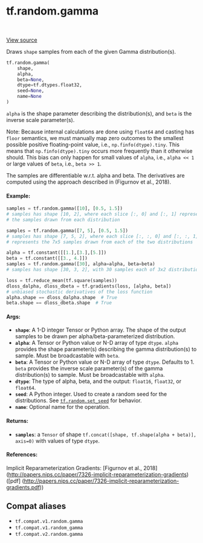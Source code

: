 <div itemscope itemtype="http://developers.google.com/ReferenceObject">
<meta itemprop="name" content="tf.random.gamma" />
<meta itemprop="path" content="Stable" />
</div>

# tf.random.gamma

<!-- Insert buttons and diff -->

<table class="tfo-notebook-buttons tfo-api" align="left">
</table>

<a target="_blank" href="/code/stable/tensorflow/python/ops/random_ops.py">View source</a>



Draws `shape` samples from each of the given Gamma distribution(s).

``` python
tf.random.gamma(
    shape,
    alpha,
    beta=None,
    dtype=tf.dtypes.float32,
    seed=None,
    name=None
)
```



<!-- Placeholder for "Used in" -->

`alpha` is the shape parameter describing the distribution(s), and `beta` is
the inverse scale parameter(s).

Note: Because internal calculations are done using `float64` and casting has
`floor` semantics, we must manually map zero outcomes to the smallest
possible positive floating-point value, i.e., `np.finfo(dtype).tiny`.  This
means that `np.finfo(dtype).tiny` occurs more frequently than it otherwise
should.  This bias can only happen for small values of `alpha`, i.e.,
`alpha << 1` or large values of `beta`, i.e., `beta >> 1`.

The samples are differentiable w.r.t. alpha and beta.
The derivatives are computed using the approach described in
(Figurnov et al., 2018).

#### Example:



```python
samples = tf.random.gamma([10], [0.5, 1.5])
# samples has shape [10, 2], where each slice [:, 0] and [:, 1] represents
# the samples drawn from each distribution

samples = tf.random.gamma([7, 5], [0.5, 1.5])
# samples has shape [7, 5, 2], where each slice [:, :, 0] and [:, :, 1]
# represents the 7x5 samples drawn from each of the two distributions

alpha = tf.constant([[1.],[3.],[5.]])
beta = tf.constant([[3., 4.]])
samples = tf.random.gamma([30], alpha=alpha, beta=beta)
# samples has shape [30, 3, 2], with 30 samples each of 3x2 distributions.

loss = tf.reduce_mean(tf.square(samples))
dloss_dalpha, dloss_dbeta = tf.gradients(loss, [alpha, beta])
# unbiased stochastic derivatives of the loss function
alpha.shape == dloss_dalpha.shape  # True
beta.shape == dloss_dbeta.shape  # True
```

#### Args:


* <b>`shape`</b>: A 1-D integer Tensor or Python array. The shape of the output samples
  to be drawn per alpha/beta-parameterized distribution.
* <b>`alpha`</b>: A Tensor or Python value or N-D array of type `dtype`. `alpha`
  provides the shape parameter(s) describing the gamma distribution(s) to
  sample. Must be broadcastable with `beta`.
* <b>`beta`</b>: A Tensor or Python value or N-D array of type `dtype`. Defaults to 1.
  `beta` provides the inverse scale parameter(s) of the gamma
  distribution(s) to sample. Must be broadcastable with `alpha`.
* <b>`dtype`</b>: The type of alpha, beta, and the output: `float16`, `float32`, or
  `float64`.
* <b>`seed`</b>: A Python integer. Used to create a random seed for the distributions.
  See
  <a href="../../tf/random/set_seed.md"><code>tf.random.set_seed</code></a>
  for behavior.
* <b>`name`</b>: Optional name for the operation.


#### Returns:


* <b>`samples`</b>: a `Tensor` of shape
  `tf.concat([shape, tf.shape(alpha + beta)], axis=0)` with values of type
  `dtype`.


#### References:

Implicit Reparameterization Gradients:
  [Figurnov et al., 2018]
  (http://papers.nips.cc/paper/7326-implicit-reparameterization-gradients)
  ([pdf]
  (http://papers.nips.cc/paper/7326-implicit-reparameterization-gradients.pdf))


## Compat aliases

* `tf.compat.v1.random.gamma`
* `tf.compat.v1.random_gamma`
* `tf.compat.v2.random.gamma`

